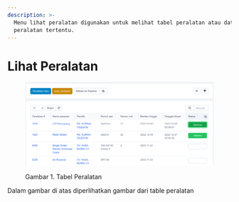 ```yaml
---
description: >-
  Menu lihat peralatan digunakan untuk melihat tabel peralatan atau data
  peralatan tertentu.
---
```


# Lihat Peralatan

<figure><img src="../../../.gitbook/assets/lihat-peralatan.png" alt=""><figcaption><p>Gambar 1. Tabel Peralatan</p></figcaption></figure>

Dalam gambar di atas diperlihatkan gambar dari table peralatan
